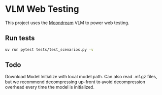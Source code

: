 # VLM Web Testing
This project uses the [Moondream](https://github.com/vikhyat/moondream) VLM to power web testing.

## Run tests
```bash
uv run pytest tests/test_scenarios.py -v
```

## Todo
Download Model
Initialize with local model path. Can also read .mf.gz files, but we recommend decompressing
up-front to avoid decompression overhead every time the model is initialized.